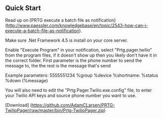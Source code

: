 Quick Start
-----------
Read up on [PRTG execute a batch file as notification] (http://www.paessler.com/knowledgebase/en/topic/2543-how-can-i-execute-a-batch-file-as-notification).

Make sure .Net Framework 4.5 is install on your core server.

Enable "Execute Program" in your notification, select "Prtg.pager.twilio" from the program files, if it doesn't show up then you likely don't have it in the correct folder.
First parameter is the phone number to send the message to, the the rest is the message that's send

Example parameters: 5555551234 %group %device %shortname: %status %down (%message)

You will also need to edit the "Prtg.Pager.Twilio.exe.config" file, to enter your Twilio API keys and source phone number you want to use.

[Download] (https://github.com/AdamCLarsen/PRTG-TwilioPager/raw/master/bin/Prtg-TwilioPager.zip)